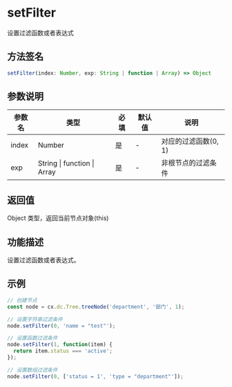 # setFilter

设置过滤函数或者表达式

## 方法签名
```typescript
setFilter(index: Number, exp: String | function | Array) => Object
```

## 参数说明
| 参数名 | 类型 | 必填 | 默认值 | 说明 |
|--------|------|------|--------|------|
| index | Number | 是 | - | 对应的过滤函数(0, 1) |
| exp | String \| function \| Array | 是 | - | 非根节点的过滤条件 |

## 返回值
Object 类型，返回当前节点对象(this)

## 功能描述
设置过滤函数或者表达式。

## 示例
```typescript
// 创建节点
const node = cx.dc.Tree.treeNode('department', '部门', 1);

// 设置字符串过滤条件
node.setFilter(0, 'name = "test"');

// 设置函数过滤条件
node.setFilter(1, function(item) {
  return item.status === 'active';
});

// 设置数组过滤条件
node.setFilter(0, ['status = 1', 'type = "department"']);
``` 